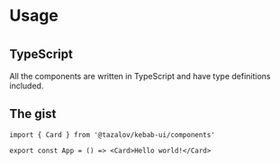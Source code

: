 # Usage
# 
## TypeScript

All the components are written in TypeScript and have type definitions included.

## The gist

```tsx
import { Card } from '@tazalov/kebab-ui/components'

export const App = () => <Card>Hello world!</Card>
```
